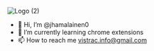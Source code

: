 
![Logo (2)](https://github.com/jhamalainen0/jhamalainen0/assets/153898686/a1427485-e6e2-4767-944a-ffdf7cf21c3e)


- 👋 Hi, I’m @jhamalainen0
- 🌱 I’m currently learning chrome extensions
- 📫 How to reach me vistrac.info@gmail.com
